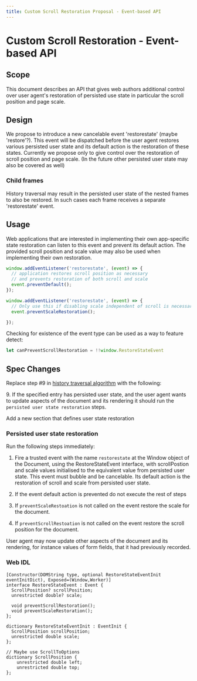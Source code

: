 ```yaml
---
title: Custom Scroll Restoration Proposal - Event-based API
---
```


Custom Scroll Restoration - Event-based API
===============================================

## Scope

This document describes an API that gives web authors additional control over
user agent's restoration of persisted use state in particular the scroll
position and page scale.

## Design 

We propose to introduce a new cancelable event 'restorestate' (maybe
'restore'?).  This event will be dispatched before the user agent restores
various persisted user state and its default action is the restoration of
these states. Currently we propose only to give control over the restoration
of  scroll position and page scale. (In the future other persisted user state may
also be covered as well)

### Child frames

History traversal may result in the persisted user state of the nested frames
to also be restored. In such cases each frame receives a separate
'restorestate' event.

## Usage

Web applications that are interested in implementing their own app-specific
state restoration can listen to this event and prevent its default action. The
provided scroll position and scale value may also be used when implementing
their own restoration.

```js
window.addEventListener('restorestate', (event) => {
  // application restores scroll position as necessary
  // and prevents restoration of both scroll and scale
  event.preventDefault();
});

window.addEventListener('restorestate', (event) => {
  // Only use this if disabling scale independent of scroll is necessary
  event.preventScaleRestoration();

}); 
```

Checking for existence of the event type can be used as a way to feature
detect:

```js
let canPreventScrollRestoration = !!window.RestoreStateEvent
```

## Spec Changes

Replace step #9 in [history traversal algorithm][spec] with the following:

9\. If the specified entry has persisted user state, and the user agent wants
to update aspects of the document and its rendering it should run the
`persisted user state restoration` steps.

Add a new section that defines user state restoration

### Persisted user state restoration

Run the following steps immediately:

  1. Fire a trusted event with the name `restorestate` at the Window object of
  the Document, using the RestoreStateEvent interface, with scrollPostion and
  scale values initialised to the equivalent value from persisted user state.
  This event must bubble and be cancelable. Its default action is the
  restoration of scroll and scale from persisted user state.

  2. If the event default action is prevented do not execute the rest of steps

  3. If `preventScaleRestoation` is not called on the event restore the scale
  for the document.

  4. If `preventScrollRestoation` is not called on the event restore the
  scroll position for the document.

User agent may now update other aspects of the document and its rendering, for
instance values of form fields, that it had previously recorded.

### Web IDL


```webidl
[Constructor(DOMString type, optional RestoreStateEventInit eventInitDict), Exposed=(Window,Worker)]
interface RestoreStateEvent : Event {
  ScrollPosition? scrollPosition;
  unrestricted double? scale;

  void preventScrollRestoration();
  void preventScaleRestoration();
};

dictionary RestoreStateEventInit : EventInit {
  ScrollPosition scrollPosition;
  unrestricted double scale;
};

// Maybe use ScrollToOptions
dictionary ScrollPosition { 
    unrestricted double left;
    unrestricted double top;
};
```

[spec]: https://html.spec.whatwg.org/multipage/browsers.html#history-traversal